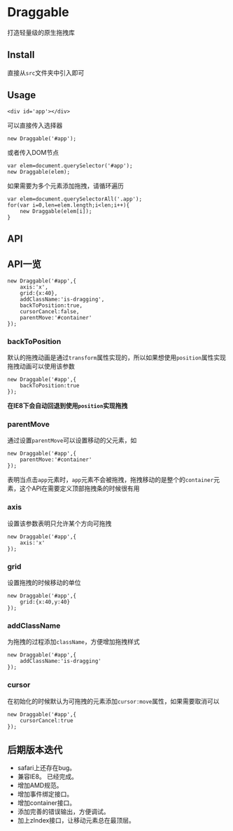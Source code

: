 # Draggable

打造轻量级的原生拖拽库

## Install

直接从`src`文件夹中引入即可

## Usage

    <div id='app'></div>

可以直接传入选择器

    new Draggable('#app');

或者传入DOM节点

    var elem=document.querySelector('#app');
    new Draggable(elem);

如果需要为多个元素添加拖拽，请循环遍历

    var elem=document.querySelectorAll('.app');
    for(var i=0,len=elem.length;i<len;i++){
        new Draggable(elem[i]);
    }

## API

## API一览
    new Draggable('#app',{
        axis:'x',
        grid:{x:40},
        addClassName:'is-dragging',
        backToPosition:true,
        cursorCancel:false,
        parentMove:'#container'
    });


### backToPosition

默认的拖拽动画是通过`transform`属性实现的，所以如果想使用`position`属性实现拖拽动画可以使用该参数

    new Draggable('#app',{
        backToPosition:true
    });

**在IE8下会自动回退到使用`position`实现拖拽**

### parentMove

通过设置`parentMove`可以设置移动的父元素，如

    new Draggable('#app',{
        parentMove:'#container'
    });

表明当点击`app`元素时，`app`元素不会被拖拽，拖拽移动的是整个的`container`元素，这个API在需要定义顶部拖拽条的时候很有用

### axis

设置该参数表明只允许某个方向可拖拽

    new Draggable('#app',{
        axis:'x'
    });

### grid

设置拖拽的时候移动的单位

    new Draggable('#app',{
        grid:{x:40,y:40}
    });

### addClassName

为拖拽的过程添加`className`，方便增加拖拽样式

    new Draggable('#app',{
        addClassName:'is-dragging'
    });

### cursor

在初始化的时候默认为可拖拽的元素添加`cursor:move`属性，如果需要取消可以

    new Draggable('#app',{
        cursorCancel:true
    });

## 后期版本迭代

- safari上还存在bug。
- 兼容IE8。 已经完成。
- 增加AMD规范。
- 增加事件绑定接口。
- 增加container接口。
- 添加完善的错误输出，方便调试。
- 加上zIndex接口，让移动元素总在最顶层。
